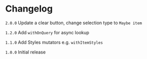 # Changelog

`2.0.0` Update a clear button, change selection type to `Maybe item`

`1.2.0` Add `withOnQuery` for async lookup

`1.1.0` Add Styles mutators e.g. `withItemStyles`

`1.0.0` Initial release
